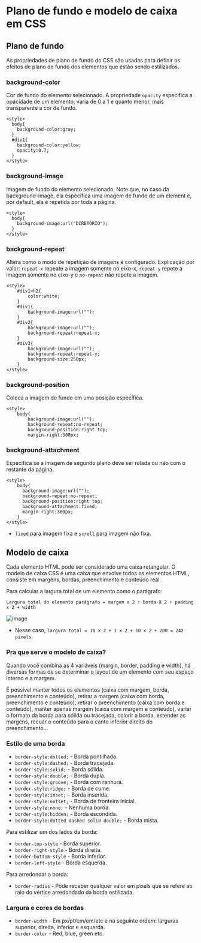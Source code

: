 # Plano de fundo e modelo de caixa em CSS

## Plano de fundo

As propriedades de plano de fundo do CSS são usadas para definir os efeitos de plano de fundo dos elementos que estão sendo estilizados.

### background-color

Cor de fundo do elemento selecionado. A propriedade `opacity` especifica a opacidade de um elemento, varia de 0 a 1 e quanto menor, mais transparente a cor de fundo.

```
<style>
  body{
    background-color:gray;
  }
  #div1{
    background-color:yellow;
    opacity:0.7;
  }
</style>
```

### background-image

Imagem de fundo do elemento selecionado. Note que, no caso da background-image, ela especifica uma imagem de fundo de um element e, por default, ela é repetida por toda a página.

```
<style>
  body{
    background-image:url("DIRETÓRIO");
  }
</style>
```

### background-repeat

Altera como o modo de repetição de imagens é configurado. Explicação por valor: `repeat-x` repeate a imagem somente no eixo-x, `repeat-y` repete a imagem somente no eixo-y e `no-repeat` não repete a imagem.

```
<style>
    #div1>h2{
        color:white;
    }
    #div1{
        background-image:url("");
    }
    #div2{
        background-image:url("");
        background-repeat:repeat-x;
    }
    #div3{
        background-image:url("");
        background-repeat:repeat-y;
        background-size:250px;
    }
</style>
```

### background-position

Coloca a imagem de fundo em uma posição específica.

```
<style>
    body{
        background-image:url("");
        background-repeat:no-repeat;
        background-position:right top;
        margin-right:300px;
```

### background-attachment

Especifica se a imagem de segundo plano deve ser rolada ou não com o restante da página.

```
<style>
    body{
      background-image:url("");
      background-repeat:no-repeat;
      background-position:right top;
      background-attachment:fixed;
      margin-right:300px;
    }
</style>
```

- `fixed` para imagem fixa e `scroll` para imagem não fixa.

## Modelo de caixa

Cada elemento HTML pode ser considerado uma caixa retangular. O modelo de caixa CSS é uma caixa que envolve todos os elementos HTML, consiste em margens, bordas, preenchimento e conteúdo real.

Para calcular a largura total de um elemento como o parágrafo:

`Largura total do elemento parágrafo = margem x 2 + borda X 2 + padding x 2 + width`

![image](https://github.com/Lisanju/CS-Intro/assets/106002045/db5bf219-f82a-4dee-8682-315e039ff41c)

- Nesse caso, `largura total = 10 x 2 + 1 x 2 + 10 x 2 + 200 = 242 pixels`.

### Pra que serve o modelo de caixa?

Quando você combina as 4 variáveis (margin, border, padding e width), há diversas formas de se determinar o layout de um elemento com seu espaço interno e a margem.

É possível manter todos os elementos (caixa com margem, borda, preenchimento e conteúdo), retirar a margem (caixa com borda, preenchimento e conteúdo), retirar o preenchimento (caixa com borda e conteúdo), manter apenas margem (caixa com margem e conteúdo), variar o formato da borda para sólida ou tracejada, colorir a borda, estender as margens, recuar o conteúdo para o canto inferior direito do preenchimento...

### Estilo de uma borda

- `border-style:dotted;` - Borda pontilhada.
- `border-style:dashed;` - Borda tracejada.
- `border-style:solid;` - Borda sólida.
- `border-style:double;` - Borda dupla.
- `border-style:groove;` - Borda com ranhura.
- `border-style:ridge;` - Borda de cume.
- `border-style:inset;` - Borda inserida.
- `border-style:outset;` - Borda de fronteira inicial.
- `border-style:none;` - Nenhuma borda.
- `border-style:hidden;` - Borda escondida.
- `border-style:dotted dashed solid double;` - Borda mista.

Para estilizar um dos lados da borda:

- `border-top-style` - Borda superior.
- `border-right-style` - Borda direita.
- `border-bottom-style` - Borda inferior.
- `border-left-style` - Borda esquerda.

Para arredondar a borda:

- `border-radius` - Pode receber qualquer valor em pixels que se refere ao raio do vértice arredondado da borda estilizada.

### Largura e cores de bordas

- `border-width` - Em px/pt/cm/em/etc e na seguinte ordem: larguras superior, direita, inferior e esquerda.
- `border-color` - Red, blue, green etc.

